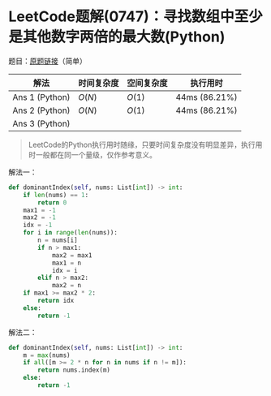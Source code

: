 # LeetCode题解(0747)：寻找数组中至少是其他数字两倍的最大数(Python)

题目：[原题链接](https://leetcode-cn.com/problems/largest-number-at-least-twice-of-others/)（简单）

| 解法           | 时间复杂度 | 空间复杂度 | 执行用时      |
| -------------- | ---------- | ---------- | ------------- |
| Ans 1 (Python) | $O(N)$     | $O(1)$     | 44ms (86.21%) |
| Ans 2 (Python) | $O(N)$     | $O(1)$     | 44ms (86.21%) |
| Ans 3 (Python) |            |            |               |

>  LeetCode的Python执行用时随缘，只要时间复杂度没有明显差异，执行用时一般都在同一个量级，仅作参考意义。

解法一：

```python
def dominantIndex(self, nums: List[int]) -> int:
    if len(nums) == 1:
        return 0
    max1 = -1
    max2 = -1
    idx = -1
    for i in range(len(nums)):
        n = nums[i]
        if n > max1:
            max2 = max1
            max1 = n
            idx = i
        elif n > max2:
            max2 = n
    if max1 >= max2 * 2:
        return idx
    else:
        return -1
```

解法二：

```python
def dominantIndex(self, nums: List[int]) -> int:
    m = max(nums)
    if all([m >= 2 * n for n in nums if n != m]):
        return nums.index(m)
    else:
        return -1
```



